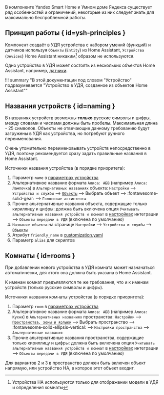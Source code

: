 В компоненте Yandex Smart Home и Умном доме Яндекса существует ряд особенностей и ограничений,
некоторые из них следует знать для максимально беспроблемной работы.

## Принцип работы { id=ysh-principles }

Компонент создаёт в УДЯ устройства с набором умений (функций) и датчиков используя `Объекты` (`Entity`) из Home Assistant,
`Устройства` (`Devices`) Home Assistant никаким[^1] образом не используются.
[^1]: Устройства HA используются только для отображении модели в УДЯ и определения комнаты

Одно устройство в УДЯ может состоять из нескольких объектов Home Assistant, например, [датчики](devices/sensor/about.md).

!!! summary "В этой документации под словом "Устройство" подразумевается "Устройство в УДЯ, созданное из объектов Home Assistant""

## Названия устройств { id=naming }

В названиях устройств возможны **только** русские символы и цифры, между словами и числами должны быть пробелы. Максимальная длина - 25 символов. Объекты не отвечающие данному требованию будут загружены в УДЯ как устройства, но потребуют ручного переименования.

Очень утомительно переименовывать устройств непосредственно в УДЯ, поэтому рекомендуется сразу задать правильные названия в Home Assistant.

Источники названия устройства (в порядке приоритета):

1. Параметр `name` в [параметрах устройства](config/entity.md#name-room)
2. Альтернативное название формата `Алиса: АБВ` (например `Алиса: Лампочка`) в `Альтернативных названиях` объекта: `Настройки` --> `Устройства и службы` --> [`Объекты`](https://my.home-assistant.io/redirect/entities/) --> Выбрать объект --> :fontawesome-solid-gear: -->  `Голосовые ассистенты`
3. Прочие альтернативные названия объекта, содержащие только кириллицу и цифры: должна быть включена опция `Учитывать альтернативные названия устройств и комнат` в [настройках](config/getting-started.md#gui) интеграции --> `Объекты передачи в УДЯ` (включена по умолчанию)
4. `Название объекта` на странице `Настройки` --> `Устройства и службы` --> [`Объекты`](https://my.home-assistant.io/redirect/entities/)
5. Атрибут `friendly_name` в [customization.yaml](https://www.home-assistant.io/docs/configuration/customizing-devices/)
6. Параметр `alias` для скриптов

## Комнаты { id=rooms }

При добавлении нового устройства в УДЯ комната может назначаться автоматически, для этого она должна быть указана в Home Assistant.

К именам комнат предъявляются те же требования, что и к именам устройств (только русские символы и цифры).

Источники названия комнаты устройства (в порядке приоритета):

1. Параметр `room` в [параметрах устройства](config/entity.md#name-room)
2. Альтернативное название формата `Алиса: АБВ` (например `Алиса: Кухня`) в `Альтернативных названиях` пространства: `Настройки` --> [`Пространства, зоны и ярлыки`](https://my.home-assistant.io/redirect/areas/) --> Выбрать пространство --> :fontawesome-solid-ellipsis-vertical: --> `Настройки пространства` --> `Альтернативные названия`
3. Прочие альтернативные названия пространства, содержащие только кириллицу и цифры: должна быть включена опция `Учитывать альтернативные названия устройств и комнат` в [настройках](config/getting-started.md#gui) интеграции --> `Объекты передачи в УДЯ` (включена по умолчанию)

Для вариантов 2 и 3 в пространство должен быть включен объект напрямую, или устройство HA, в которое этот объект входит.
